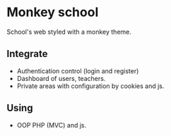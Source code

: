 # Monkey school
School's web styled with a monkey theme.

## Integrate
- Authentication control (login and register)
- Dashboard of users, teachers.
- Private areas with configuration by cookies and js.

## Using 
- OOP PHP (MVC) and js.
